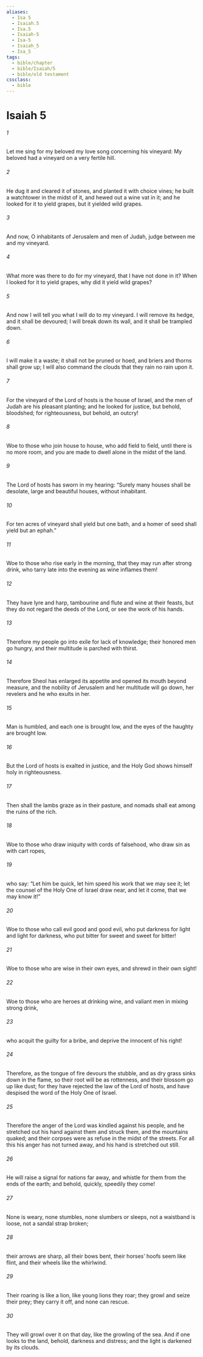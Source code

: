 ```yaml
---
aliases:
  - Isa 5
  - Isaiah.5
  - Isa.5
  - Isaiah-5
  - Isa-5
  - Isaiah_5
  - Isa_5
tags:
  - bible/chapter
  - bible/Isaiah/5
  - bible/old testament
cssclass:
  - bible
---
```


# Isaiah 5

###### 1
Let me sing for my beloved my love song concerning his vineyard: My beloved had a vineyard on a very fertile hill.
###### 2
He dug it and cleared it of stones, and planted it with choice vines; he built a watchtower in the midst of it, and hewed out a wine vat in it; and he looked for it to yield grapes, but it yielded wild grapes.
###### 3
And now, O inhabitants of Jerusalem and men of Judah, judge between me and my vineyard.
###### 4
What more was there to do for my vineyard, that I have not done in it? When I looked for it to yield grapes, why did it yield wild grapes?
###### 5
And now I will tell you what I will do to my vineyard. I will remove its hedge, and it shall be devoured; I will break down its wall, and it shall be trampled down.
###### 6
I will make it a waste; it shall not be pruned or hoed, and briers and thorns shall grow up; I will also command the clouds that they rain no rain upon it.
###### 7
For the vineyard of the Lord of hosts is the house of Israel, and the men of Judah are his pleasant planting; and he looked for justice, but behold, bloodshed; for righteousness, but behold, an outcry!
###### 8
Woe to those who join house to house, who add field to field, until there is no more room, and you are made to dwell alone in the midst of the land.
###### 9
The Lord of hosts has sworn in my hearing: “Surely many houses shall be desolate, large and beautiful houses, without inhabitant.
###### 10
For ten acres of vineyard shall yield but one bath, and a homer of seed shall yield but an ephah.”
###### 11
Woe to those who rise early in the morning, that they may run after strong drink, who tarry late into the evening as wine inflames them!
###### 12
They have lyre and harp, tambourine and flute and wine at their feasts, but they do not regard the deeds of the Lord, or see the work of his hands.
###### 13
Therefore my people go into exile for lack of knowledge; their honored men go hungry, and their multitude is parched with thirst.
###### 14
Therefore Sheol has enlarged its appetite and opened its mouth beyond measure, and the nobility of Jerusalem and her multitude will go down, her revelers and he who exults in her.
###### 15
Man is humbled, and each one is brought low, and the eyes of the haughty are brought low.
###### 16
But the Lord of hosts is exalted in justice, and the Holy God shows himself holy in righteousness.
###### 17
Then shall the lambs graze as in their pasture, and nomads shall eat among the ruins of the rich.
###### 18
Woe to those who draw iniquity with cords of falsehood, who draw sin as with cart ropes,
###### 19
who say: “Let him be quick, let him speed his work that we may see it; let the counsel of the Holy One of Israel draw near, and let it come, that we may know it!”
###### 20
Woe to those who call evil good and good evil, who put darkness for light and light for darkness, who put bitter for sweet and sweet for bitter!
###### 21
Woe to those who are wise in their own eyes, and shrewd in their own sight!
###### 22
Woe to those who are heroes at drinking wine, and valiant men in mixing strong drink,
###### 23
who acquit the guilty for a bribe, and deprive the innocent of his right!
###### 24
Therefore, as the tongue of fire devours the stubble, and as dry grass sinks down in the flame, so their root will be as rottenness, and their blossom go up like dust; for they have rejected the law of the Lord of hosts, and have despised the word of the Holy One of Israel.
###### 25
Therefore the anger of the Lord was kindled against his people, and he stretched out his hand against them and struck them, and the mountains quaked; and their corpses were as refuse in the midst of the streets. For all this his anger has not turned away, and his hand is stretched out still.
###### 26
He will raise a signal for nations far away, and whistle for them from the ends of the earth; and behold, quickly, speedily they come!
###### 27
None is weary, none stumbles, none slumbers or sleeps, not a waistband is loose, not a sandal strap broken;
###### 28
their arrows are sharp, all their bows bent, their horses’ hoofs seem like flint, and their wheels like the whirlwind.
###### 29
Their roaring is like a lion, like young lions they roar; they growl and seize their prey; they carry it off, and none can rescue.
###### 30
They will growl over it on that day, like the growling of the sea. And if one looks to the land, behold, darkness and distress; and the light is darkened by its clouds.



